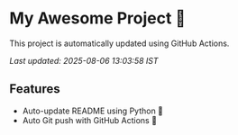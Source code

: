 # My Awesome Project 🚀

This project is automatically updated using GitHub Actions.

_Last updated: 2025-08-06 13:03:58 IST_

## Features
- Auto-update README using Python 🐍
- Auto Git push with GitHub Actions 🤖
